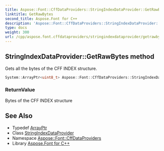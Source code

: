 ```yaml
---
title: Aspose::Font::CffDataProviders::StringIndexDataProvider::GetRawBytes method
linktitle: GetRawBytes
second_title: Aspose.Font for C++
description: 'Aspose::Font::CffDataProviders::StringIndexDataProvider::GetRawBytes method. Gets all the bytes of the CFF INDEX structure in C++.'
type: docs
weight: 300
url: /cpp/aspose.font.cffdataproviders/stringindexdataprovider/getrawbytes/
---
```

## StringIndexDataProvider::GetRawBytes method


Gets all the bytes of the CFF INDEX structure.

```cpp
System::ArrayPtr<uint8_t> Aspose::Font::CffDataProviders::StringIndexDataProvider::GetRawBytes() override=0
```


### ReturnValue

Bytes of the CFF INDEX structure

## See Also

* Typedef [ArrayPtr](../../../system/arrayptr/)
* Class [StringIndexDataProvider](../)
* Namespace [Aspose::Font::CffDataProviders](../../)
* Library [Aspose.Font for C++](../../../)
